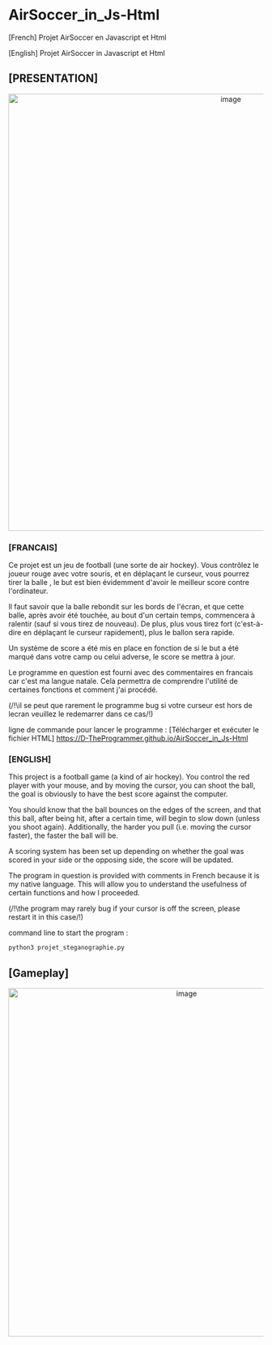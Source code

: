 # AirSoccer_in_Js-Html
[French] Projet AirSoccer en Javascript et Html

[English]  Projet AirSoccer in Javascript et Html 


## [PRESENTATION]
<div align="center">
  <img width="863" alt="image" src="https://github.com/D-TheProgrammer/AirSoccer_in_Js-Html/assets/151149998/748ef9a9-ff68-4c39-86e9-eb5e5a821e39">
</div>

### __[FRANCAIS]__ 

Ce projet est un jeu de football (une sorte de air hockey). Vous contrôlez le joueur rouge avec votre souris, et en déplaçant le curseur, vous pourrez tirer la balle , le but est bien évidemment d'avoir le meilleur score contre l'ordinateur.

Il faut savoir que la balle rebondit sur les bords de l'écran, et que cette balle, après avoir été touchée, au bout d'un certain temps, commencera à ralentir (sauf si vous tirez de nouveau). De plus, plus vous tirez fort (c'est-à-dire en déplaçant le curseur rapidement), plus le ballon sera rapide.

Un système de score a été mis en place en fonction de si le but a été marqué dans votre camp ou celui adverse, le score se mettra à jour.

Le programme en question est fourni avec des commentaires en francais car c'est ma langue natale. Cela permettra de comprendre l'utilité de certaines fonctions et comment j'ai procédé.

(/!\il se peut que rarement le programme bug si votre curseur est hors de lecran veuillez le redemarrer dans ce cas/!\)

ligne de commande pour lancer le programme : 
[Télécharger et exécuter le fichier HTML] https://D-TheProgrammer.github.io/AirSoccer_in_Js-Html

### __[ENGLISH]__ 

This project is a football game (a kind of air hockey). You control the red player with your mouse, and by moving the cursor, you can shoot the ball, the goal is obviously to have the best score against the computer.

You should know that the ball bounces on the edges of the screen, and that this ball, after being hit, after a certain time, will begin to slow down (unless you shoot again). Additionally, the harder you pull (i.e. moving the cursor faster), the faster the ball will be.

A scoring system has been set up depending on whether the goal was scored in your side or the opposing side, the score will be updated.

The program in question is provided with comments in French because it is my native language. This will allow you to understand the usefulness of certain functions and how I proceeded.

(/!\the program may rarely bug if your cursor is off the screen, please restart it in this case/!\)

command line to start the program : 
```bash
python3 projet_steganographie.py
```

## [Gameplay]

<div align="center">
	<img width="688" alt="image" src="https://github.com/D-TheProgrammer/AirSoccer_in_Js-Html/assets/151149998/41f774a6-b9fc-4405-823a-6321a9c36238">
</div>
